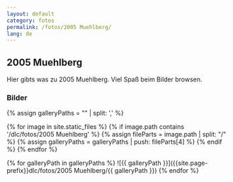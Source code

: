 ```yaml
---
layout: default
category: fotos
permalink: /fotos/2005 Muehlberg/
lang: de
---
```


## 2005 Muehlberg

Hier gibts was zu 2005 Muehlberg. Viel Spaß beim Bilder browsen.

### Bilder
{% assign galleryPaths = "" | split: ',' %}

{% for image in site.static_files %}
{% if image.path contains '/dlc/fotos/2005 Muehlberg' %}
        {% assign fileParts = image.path | split: "/" %}
        {% assign galleryPaths = galleryPaths | push: fileParts[4] %}
{% endif %}
{% endfor %}

{% for galleryPath in galleryPaths %}
![{{ galleryPath }}]({{site.page-prefix}}dlc/fotos/2005 Muehlberg/{{ galleryPath }})
{% endfor %}
